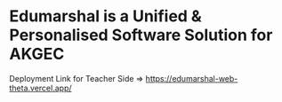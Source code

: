 # Edumarshal is a Unified & Personalised Software Solution for AKGEC
Deployment Link for Teacher Side => https://edumarshal-web-theta.vercel.app/

